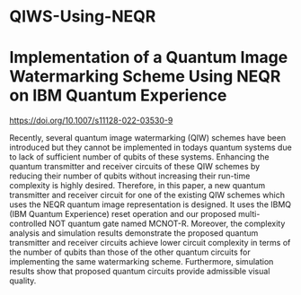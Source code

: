 # QIWS-Using-NEQR
# Implementation of a Quantum Image Watermarking Scheme Using NEQR on IBM Quantum Experience
https://doi.org/10.1007/s11128-022-03530-9

Recently, several quantum image watermarking (QIW) schemes have been introduced but they cannot be implemented in todays quantum systems due to lack of sufficient number of qubits of these systems. Enhancing the quantum transmitter and receiver circuits of these QIW schemes by reducing their number of qubits without increasing their run-time complexity is highly desired. Therefore, in this paper, a new quantum transmitter and receiver circuit for one of the existing QIW schemes which uses the NEQR quantum image representation is designed. It uses the IBMQ (IBM Quantum Experience) reset operation and our proposed multi-controlled NOT quantum gate named MCNOT-R. Moreover, the complexity analysis and simulation results demonstrate the proposed quantum transmitter and receiver circuits achieve lower circuit complexity in terms of the number of qubits than those of the other quantum circuits for implementing the same watermarking scheme. Furthermore, simulation results show that proposed quantum circuits provide admissible visual quality.
